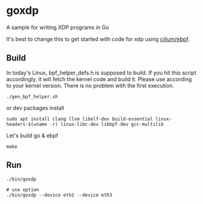# goxdp
A sample for writing XDP programs in Go

It's best to change this to get started with code for xdp using [cilium/ebpf](https://github.com/cilium/ebpf).


## Build
In today's Linux, bpf_helper_defs.h is supposed to build.
If you hit this script accordingly, it will fetch the kernel code and build it.
Please use according to your kernel version.
There is no problem with the first execution.

```shell
./gen_bpf_helper.sh
```

or dev packages install

```shell
sudo apt install clang llvm libelf-dev build-essential linux-headers-$(uname -r) linux-libc-dev libbpf-dev gcc-multilib
```

Let's build go & ebpf
```shell
make
```

## Run
```shell
./bin/goxdp

# use option
./bin/goxdp --device eth2 --device eth3
```

